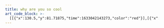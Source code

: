 ```yaml
---
title: why are you so cool
art_code_block: >-
  [[{"x":130.5,"y":81.71875,"time":1633042143273,"color":"red"}],[{"x":411.5,"y":165.71875,"time":1633042154495,"color":"black"}]]
---
```


